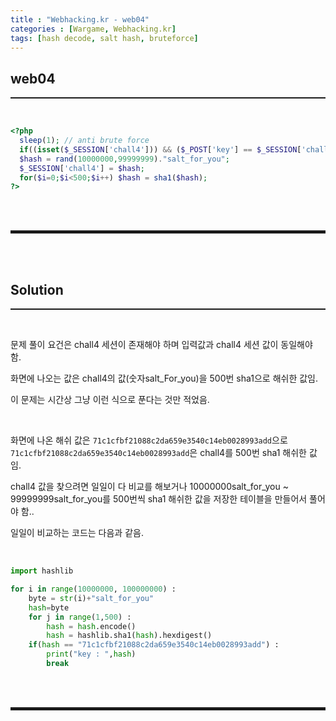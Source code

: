 ```yaml
---
title : "Webhacking.kr - web04"
categories : [Wargame, Webhacking.kr]
tags: [hash decode, salt hash, bruteforce]
---
```


## web04
<hr style="border-top: 1px solid;"><br>

```php
<?php
  sleep(1); // anti brute force
  if((isset($_SESSION['chall4'])) && ($_POST['key'] == $_SESSION['chall4'])) solve(4);
  $hash = rand(10000000,99999999)."salt_for_you";
  $_SESSION['chall4'] = $hash;
  for($i=0;$i<500;$i++) $hash = sha1($hash);
?>
```

<br><br>
<hr style="border: 2px solid;">
<br><br>

## Solution
<hr style="border-top: 1px solid;"><br>

문제 풀이 요건은 chall4 세션이 존재해야 하며 입력값과 chall4 세션 값이 동일해야 함.

화면에 나오는 값은 chall4의 값(숫자salt_For_you)을 500번 sha1으로 해쉬한 값임.

이 문제는 시간상 그냥 이런 식으로 푼다는 것만 적었음.

<br>

화면에 나온 해쉬 값은 ```71c1cfbf21088c2da659e3540c14eb0028993add```으로 ```71c1cfbf21088c2da659e3540c14eb0028993add```은 chall4를 500번 sha1 해쉬한 값임.

chall4 값을 찾으려면 일일이 다 비교를 해보거나 10000000salt_for_you ~ 99999999salt_for_you를 500번씩 sha1 해쉬한 값을 저장한 테이블을 만들어서 풀어야 함..

일일이 비교하는 코드는 다음과 같음.

<br>

```python
import hashlib

for i in range(10000000, 100000000) :
    byte = str(i)+"salt_for_you"
    hash=byte
    for j in range(1,500) :
        hash = hash.encode()
        hash = hashlib.sha1(hash).hexdigest()
    if(hash == "71c1cfbf21088c2da659e3540c14eb0028993add") :
        print("key : ",hash)
        break
```

<br><br>
<hr style="border: 2px solid;">
<br><br>
